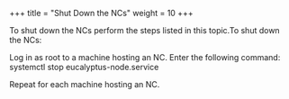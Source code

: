 +++
title = "Shut Down the NCs"
weight = 10
+++

To shut down the NCs perform the steps listed in this topic.To shut down the NCs: 

Log in as root to a machine hosting an NC. Enter the following command: 
    systemctl stop eucalyptus-node.service

Repeat for each machine hosting an NC. 